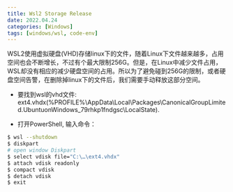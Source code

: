 ```yaml
---
title: Wsl2 Storage Release
date: 2022.04.24
categories: [Windows]
tags: [windows/wsl, code-env]
---
```


WSL2使用虚拟硬盘(VHD)存储linux下的文件，随着Linux下文件越来越多，占用空间也会不断增长，不过有个最大限制256G。但是，在Linux中减少文件占用，WSL却没有相应的减少硬盘空间的占用。所以为了避免碰到256G的限制，或者硬盘空间告警，在删除掉linux下的文件后，我们需要手动释放这部分空间。

- 要找到wsl的vhd文件: ext4.vhdx(%PROFILE%\AppData\Local\Packages\CanonicalGroupLimited.UbuntuonWindows_79rhkp1fndgsc\LocalState\).

- 打开PowerShell, 输入命令：

```bash
$ wsl --shutdown
$ diskpart
# open window Diskpart
$ select vdisk file="C:\…\ext4.vhdx"
$ attach vdisk readonly
$ compact vdisk
$ detach vdisk
$ exit
```